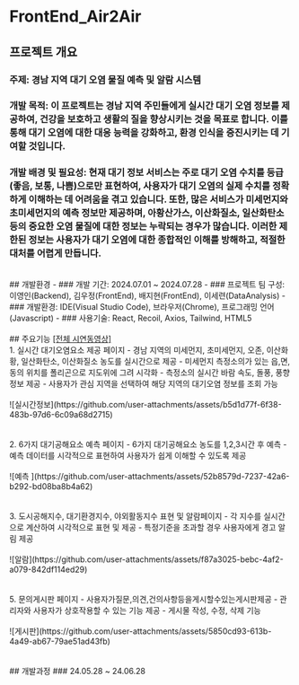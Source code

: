 # FrontEnd_Air2Air
## 프로젝트 개요
### 주제: 경남 지역 대기 오염 물질 예측 및 알람 시스템
### 개발 목적: 이 프로젝트는 경남 지역 주민들에게 실시간 대기 오염 정보를 제공하여, 건강을 보호하고 생활의 질을 향상시키는 것을 목표로 합니다. 이를 통해 대기 오염에 대한 대응 능력을 강화하고, 환경 인식을 증진시키는 데 기여할 것입니다.<br/>
### 개발 배경 및 필요성: 현재 대기 정보 서비스는 주로 대기 오염 수치를 등급(좋음, 보통, 나쁨)으로만 표현하여, 사용자가 대기 오염의 실제 수치를 정확하게 이해하는 데 어려움을 겪고 있습니다. 또한, 많은 서비스가 미세먼지와 초미세먼지의 예측 정보만 제공하며, 아황산가스, 이산화질소, 일산화탄소 등의 중요한 오염 물질에 대한 정보는 누락되는 경우가 많습니다. 이러한 제한된 정보는 사용자가 대기 오염에 대한 종합적인 이해를 방해하고, 적절한 대처를 어렵게 만듭니다.
<br/>
## 개발환경
- ### 개발 기간: 2024.07.01 ~ 2024.07.28
- ### 프로젝트 팀 구성: 이영인(Backend), 김우정(FrontEnd), 배지현(FrontEnd), 이세련(DataAnalysis)
- ### 개발환경: IDE(Visual Studio Code), 브라우저(Chrome), 프로그래밍 언어(Javascript)
- ### 사용기술: React, Recoil, Axios, Tailwind, HTML5<br><br>
## 주요기능 <a href="https://youtu.be/zqDrgOylsWw">[전체 시연동영상]</a> <br>
1. 실시간 대기오염요소 제공 페이지
- 경남 지역의 미세먼지, 초미세먼지, 오존, 이산화황, 일산화탄소, 이산화질소 농도를 실시간으로 제공
- 미세먼지 측정소의가 있는 읍,면,동의 위치를 폴리곤으로 지도위에 그려 시각화
- 측정소의 실시간 바람 속도, 돌풍, 풍향 정보 제공
- 사용자가 관심 지역을 선택하여 해당 지역의 대기오염 정보를 조회 가능<br><br>
![실시간정보](https://github.com/user-attachments/assets/b5d1d77f-6f38-483b-97d6-6c09a68d2715)<br><br><br>
2. 6가지 대기공해요소 예측 페이지
- 6가지 대기공해요소 농도를 1,2,3시간 후 예측
- 예측 데이터를 시각적으로 표현하여 사용자가 쉽게 이해할 수 있도록 제공<br><br>
![예측 ](https://github.com/user-attachments/assets/52b8579d-7237-42a6-b292-bd08ba8b4a62)<br><br><br>
3. 도시공해지수, 대기환경지수, 야외활동지수 표현 및 알람페이지
- 각 지수를 실시간으로 계산하여 시각적으로 표현 및 제공
-  특정기준을 초과할 경우 사용자에게 경고 알림 제공<br><br>
![알람](https://github.com/user-attachments/assets/f87a3025-bebc-4af2-a079-842df114ed29)<br><br><br>
5. 문의게시판 페이지
- 사용자가질문,의견,건의사항등을게시할수있는게시판제공
- 관리자와 사용자가 상호작용할 수 있는 기능 제공
- 게시물 작성, 수정, 삭제 기능<br><br>
![게시판](https://github.com/user-attachments/assets/5850cd93-613b-4a49-ab67-79ae51ad43fb)<br><br><br>
## 개발과정
### 24.05.28 ~ 24.06.28

